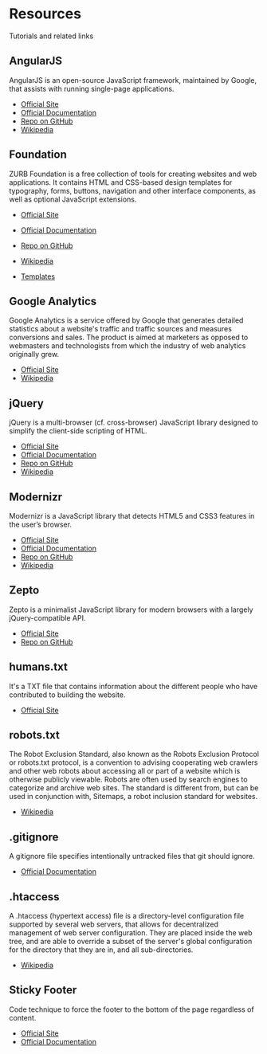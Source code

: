 Resources
============
Tutorials and related links


AngularJS
------------
AngularJS is an open-source JavaScript framework, maintained by Google, that assists with running single-page applications.

- [Official Site](http://angularjs.org/)
- [Official Documentation](http://docs.angularjs.org/api)
- [Repo on GitHub](https://github.com/angular)
- [Wikipedia](http://en.wikipedia.org/wiki/AngularJS)


Foundation 
------------
ZURB Foundation is a free collection of tools for creating websites and web applications. It contains HTML and CSS-based design templates for typography, forms, buttons, navigation and other interface components, as well as optional JavaScript extensions.

- [Official Site](http://foundation.zurb.com/)
- [Official Documentation](http://foundation.zurb.com/docs/)
- [Repo on GitHub](https://github.com/zurb/foundation)
- [Wikipedia](http://en.wikipedia.org/wiki/Foundation_%28framework%29)

- [Templates](http://foundation.zurb.com/templates.php)


Google Analytics
------------
Google Analytics is a service offered by Google that generates detailed statistics about a website's traffic and traffic sources and measures conversions and sales. The product is aimed at marketers as opposed to webmasters and technologists from which the industry of web analytics originally grew.

- [Official Site](http://www.google.com/analytics/)
- [Wikipedia](http://en.wikipedia.org/wiki/Google_analytics)

jQuery
------------
jQuery is a multi-browser (cf. cross-browser) JavaScript library designed to simplify the client-side scripting of HTML.

- [Official Site](http://jquery.com/)
- [Official Documentation](http://api.jquery.com/)
- [Repo on GitHub](https://github.com/jquery/jquery)
- [Wikipedia](http://en.wikipedia.org/wiki/Jquery)

Modernizr
------------
Modernizr is a JavaScript library that detects HTML5 and CSS3 features in the user’s browser.

- [Official Site](http://modernizr.com/)
- [Official Documentation](http://modernizr.com/docs/)
- [Repo on GitHub](https://github.com/Modernizr/Modernizr)
- [Wikipedia](http://en.wikipedia.org/wiki/Modernizr)

Zepto
------------
Zepto is a minimalist JavaScript library for modern browsers with a largely jQuery-compatible API.

- [Official Site](http://zeptojs.com/)
- [Repo on GitHub](https://github.com/madrobby/zepto)

humans.txt
------------
It's a TXT file that contains information about the different people who have contributed to building the website.

- [Official Site](http://humanstxt.org/)

robots.txt
------------
The Robot Exclusion Standard, also known as the Robots Exclusion Protocol or robots.txt protocol, is a convention to advising cooperating web crawlers and other web robots about accessing all or part of a website which is otherwise publicly viewable. Robots are often used by search engines to categorize and archive web sites. The standard is different from, but can be used in conjunction with, Sitemaps, a robot inclusion standard for websites.

- [Wikipedia](http://en.wikipedia.org/wiki/Robots_exclusion_standard)

.gitignore
------------
A gitignore file specifies intentionally untracked files that git should ignore. 

- [Official Documentation](https://www.kernel.org/pub/software/scm/git/docs/gitignore.html)

.htaccess
------------
A .htaccess (hypertext access) file is a directory-level configuration file supported by several web servers, that allows for decentralized management of web server configuration. They are placed inside the web tree, and are able to override a subset of the server's global configuration for the directory that they are in, and all sub-directories.

- [Wikipedia](http://en.wikipedia.org/wiki/.htaccess)

Sticky Footer
------------
Code technique to force the footer to the bottom of the page regardless of content.

- [Official Site](http://www.cssstickyfooter.com/)
- [Official Documentation](http://www.cssstickyfooter.com/using-sticky-footer-code.html)



